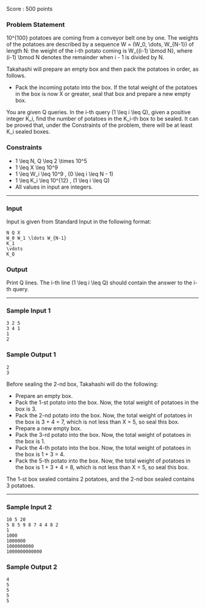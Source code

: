 Score : 500 points

### Problem Statement

10^{100} potatoes are coming from a conveyor belt one by one. The weights of the potatoes are described by a sequence W = (W\_0, \dots, W\_{N-1}) of length N: the weight of the i-th potato coming is W\_{(i-1) \bmod N}, where (i-1) \bmod N denotes the remainder when i - 1 is divided by N.

Takahashi will prepare an empty box and then pack the potatoes in order, as follows.

* Pack the incoming potato into the box. If the total weight of the potatoes in the box is now X or greater, seal that box and prepare a new empty box.

You are given Q queries. In the i-th query (1 \leq i \leq Q), given a positive integer K\_i, find the number of potatoes in the K\_i-th box to be sealed. It can be proved that, under the Constraints of the problem, there will be at least K\_i sealed boxes.

### Constraints

* 1 \leq N, Q \leq 2 \times 10^5
* 1 \leq X \leq 10^9
* 1 \leq W\_i \leq 10^9 \, (0 \leq i \leq N - 1)
* 1 \leq K\_i \leq 10^{12} \, (1 \leq i \leq Q)
* All values in input are integers.

---

### Input

Input is given from Standard Input in the following format:

```
N Q X
W_0 W_1 \ldots W_{N-1}
K_1
\vdots
K_Q
```

### Output

Print Q lines. The i-th line (1 \leq i \leq Q) should contain the answer to the i-th query.

---

### Sample Input 1

```
3 2 5
3 4 1
1
2
```

### Sample Output 1

```
2
3
```

Before sealing the 2-nd box, Takahashi will do the following:

* Prepare an empty box.
* Pack the 1-st potato into the box. Now, the total weight of potatoes in the box is 3.
* Pack the 2-nd potato into the box. Now, the total weight of potatoes in the box is 3 + 4 = 7, which is not less than X = 5, so seal this box.
* Prepare a new empty box.
* Pack the 3-rd potato into the box. Now, the total weight of potatoes in the box is 1.
* Pack the 4-th potato into the box. Now, the total weight of potatoes in the box is 1 + 3 = 4.
* Pack the 5-th potato into the box. Now, the total weight of potatoes in the box is 1 + 3 + 4 = 8, which is not less than X = 5, so seal this box.

The 1-st box sealed contains 2 potatoes, and the 2-nd box sealed contains 3 potatoes.

---

### Sample Input 2

```
10 5 20
5 8 5 9 8 7 4 4 8 2
1
1000
1000000
1000000000
1000000000000
```

### Sample Output 2

```
4
5
5
5
5
```